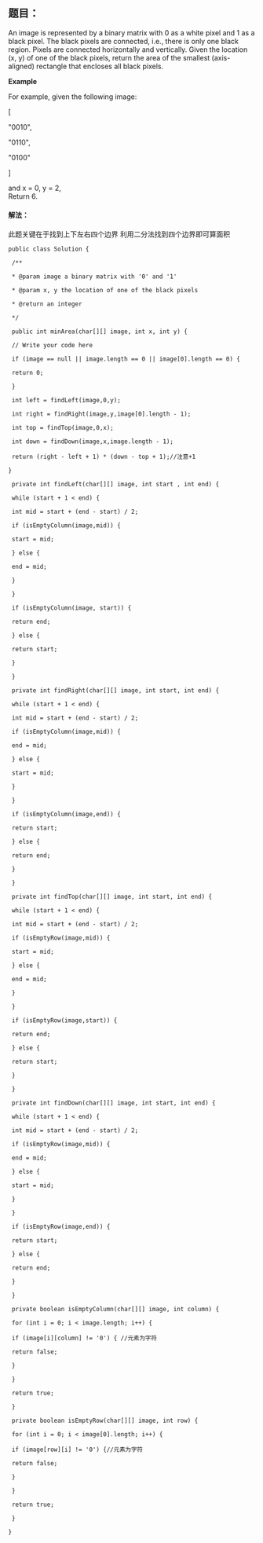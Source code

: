 ## 题目：

An image is represented by a binary matrix with 0 as a white pixel and 1 as a black pixel. The black pixels are connected, i.e., there is only one black region. Pixels are connected horizontally and vertically. Given the location \(x, y\) of one of the black pixels, return the area of the smallest \(axis-aligned\) rectangle that encloses all black pixels.

**Example**

For example, given the following image:

\[

 "0010",

 "0110",

 "0100"

\]

and x = 0, y = 2,  
 Return 6.

#### 解法：



此题关键在于找到上下左右四个边界 利用二分法找到四个边界即可算面积

  


`public class Solution {`

` /**`

` * @param image a binary matrix with '0' and '1'`

` * @param x, y the location of one of the black pixels`

` * @return an integer`

` */`

` public int minArea(char[][] image, int x, int y) {`

` // Write your code here`

` if (image == null || image.length == 0 || image[0].length == 0) {`

` return 0;`

` }`

` int left = findLeft(image,0,y);`

` int right = findRight(image,y,image[0].length - 1);`

` int top = findTop(image,0,x);`

` int down = findDown(image,x,image.length - 1);`

` return (right - left + 1) * (down - top + 1);//注意+1`

` } `

` private int findLeft(char[][] image, int start , int end) {`

` while (start + 1 < end) {`

` int mid = start + (end - start) / 2;`

` if (isEmptyColumn(image,mid)) {`

` start = mid;`

` } else {`

` end = mid;`

` }`

` }`

` if (isEmptyColumn(image, start)) {`

` return end;`

` } else {`

` return start;`

` }`

` }`

` private int findRight(char[][] image, int start, int end) {`

` while (start + 1 < end) {`

` int mid = start + (end - start) / 2;`

` if (isEmptyColumn(image,mid)) {`

` end = mid;`

` } else {`

` start = mid;`

` }`

` }`

` if (isEmptyColumn(image,end)) {`

` return start;`

` } else {`

` return end;`

` }`

` }`

` private int findTop(char[][] image, int start, int end) {`

` while (start + 1 < end) {`

` int mid = start + (end - start) / 2;`

` if (isEmptyRow(image,mid)) {`

` start = mid;`

` } else {`

` end = mid;`

` }`

` }`

` if (isEmptyRow(image,start)) {`

` return end;`

` } else {`

` return start;`

` }`

` }`

` private int findDown(char[][] image, int start, int end) {`

` while (start + 1 < end) {`

` int mid = start + (end - start) / 2;`

` if (isEmptyRow(image,mid)) {`

` end = mid;`

` } else {`

` start = mid;`

` }`

` }`

` if (isEmptyRow(image,end)) {`

` return start;`

` } else {`

` return end;`

` }`

` }`

` private boolean isEmptyColumn(char[][] image, int column) {`

` for (int i = 0; i < image.length; i++) {`

` if (image[i][column] != '0') { //元素为字符`

` return false;`

` }`

` }`

` return true;`

` }`

` private boolean isEmptyRow(char[][] image, int row) {`

` for (int i = 0; i < image[0].length; i++) {`

` if (image[row][i] != '0') {//元素为字符`

` return false;`

` }`

` }`

` return true;`

` }`

`}`


